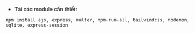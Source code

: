 
- Tải các module cần thiết:
```
npm install ejs, express, multer, npm-run-all, tailwindcss, nodemon, sqlite, express-session
```